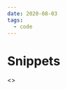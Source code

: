 ```yaml
---
date: 2020-08-03
tags:
  - code
---
```


# Snippets
<>
<script src="https://gist.github.com/dnnsmnstrr/a3ba628d86d039c5d301599359b04e56.js"></script>

